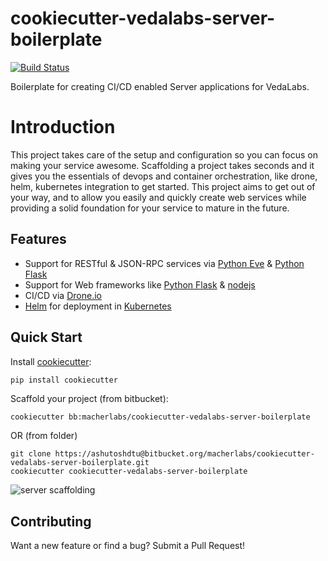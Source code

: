 cookiecutter-vedalabs-server-boilerplate
========

[![Build Status](https://drone.vedalabs.in/api/badges/macherlabs/cookiecutter-vedalabs-server-boilerplate/status.svg?branch=master)](https://drone.vedalabs.in/macherlabs/cookiecutter-vedalabs-server-boilerplate)

Boilerplate for creating CI/CD enabled Server applications for VedaLabs.

# Introduction
This project takes care of the setup and configuration so you can focus on making your service awesome. Scaffolding a project takes seconds and it gives you the essentials of devops and container orchestration, like drone, helm, kubernetes integration to get started. This project aims to get out of your way, and to allow you easily and quickly create web services while providing a solid foundation for your service to mature in the future.

## Features

- Support for RESTful & JSON-RPC services via [Python Eve](http://docs.python-eve.org/en/latest/) & [Python Flask](http://flask.pocoo.org/)
- Support for Web frameworks like [Python Flask](http://flask.pocoo.org/) & [nodejs](https://nodejs.org/en/)
- CI/CD via [Drone.io](https://drone.vedalabs.in)
- [Helm](https://www.helm.sh/) for deployment in [Kubernetes](https://kubernetes.io/)

## Quick Start
Install [cookiecutter](https://github.com/audreyr/cookiecutter):
```bash
pip install cookiecutter
```

Scaffold your project (from bitbucket):
```
cookiecutter bb:macherlabs/cookiecutter-vedalabs-server-boilerplate
```
OR (from folder)
```
git clone https://ashutoshdtu@bitbucket.org/macherlabs/cookiecutter-vedalabs-server-boilerplate.git
cookiecutter cookiecutter-vedalabs-server-boilerplate
```


![server scaffolding](https://cloud.githubusercontent.com/assets/3332051/10678207/df1f2de0-78de-11e5-84b7-62484ddfea56.gif)

## Contributing
Want a new feature or find a bug? Submit a Pull Request!
